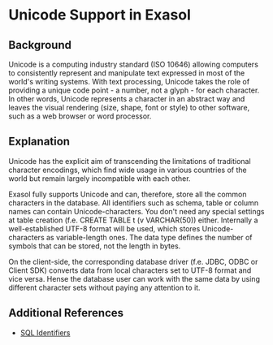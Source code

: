 # Unicode Support in Exasol 
## Background

Unicode is a computing industry standard (ISO 10646) allowing computers to consistently represent and manipulate text expressed in most of the world's writing systems. With text processing, Unicode takes the role of providing a unique code point - a number, not a glyph - for each character. In other words, Unicode represents a character in an abstract way and leaves the visual rendering (size, shape, font or style) to other software, such as a web browser or word processor. 

## Explanation

Unicode has the explicit aim of transcending the limitations of traditional character encodings, which find wide usage in various countries of the world but remain largely incompatible with each other.

Exasol fully supports Unicode and can, therefore, store all the common characters in the database. All identifiers such as schema, table or column names can contain Unicode-characters. You don't need any special settings at table creation (f.e. CREATE TABLE t (v VARCHAR(50)) either. Internally a well-established UTF-8 format will be used, which stores Unicode-characters as variable-length ones. The data type defines the number of symbols that can be stored, not the length in bytes.

On the client-side, the corresponding database driver (f.e. JDBC, ODBC or Client SDK) converts data from local characters set to UTF-8 format and vice versa. Hense the database user can work with the same data by using different character sets without paying any attention to it.

## Additional References

* [SQL Identifiers](https://docs.exasol.com/sql_references/basiclanguageelements.htm#SQLIdentifier)
